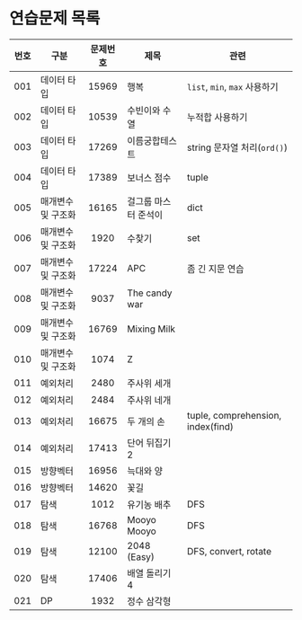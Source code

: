# 연습문제 목록

| 번호 | 구분               | 문제번호 | 제목                 | 관련                              |
| :--: | ------------------ | :------: | -------------------- | --------------------------------- |
| 001  | 데이터 타입        |  15969   | 행복                 | `list`, `min`, `max` 사용하기     |
| 002  | 데이터 타입        |  10539   | 수빈이와 수열        | 누적합 사용하기                   |
| 003  | 데이터 타입        |  17269   | 이름궁합테스트       | string 문자열 처리(`ord()`)       |
| 004  | 데이터 타입        |  17389   | 보너스 점수          | tuple                             |
| 005  | 매개변수 및 구조화 |  16165   | 걸그룹 마스터 준석이 | dict                              |
| 006  | 매개변수 및 구조화 |   1920   | 수찾기               | set                               |
| 007  | 매개변수 및 구조화 |  17224   | APC                  | 좀 긴 지문 연습                   |
| 008  | 매개변수 및 구조화 |   9037   | The candy war        |                                   |
| 009  | 매개변수 및 구조화 |  16769   | Mixing Milk          |                                   |
| 010  | 매개변수 및 구조화 |   1074   | Z                    |                                   |
| 011  | 예외처리           |   2480   | 주사위 세개          |                                   |
| 012  | 예외처리           |   2484   | 주사위 네개          |                                   |
| 013  | 예외처리           |  16675   | 두 개의 손           | tuple, comprehension, index(find) |
| 014  | 예외처리           |  17413   | 단어 뒤집기 2        |                                   |
| 015  | 방향벡터           |  16956   | 늑대와 양            |                                   |
| 016  | 방향벡터           |  14620   | 꽃길                 |                                   |
| 017  | 탐색               |   1012   | 유기농 배추          | DFS                               |
| 018  | 탐색               |  16768   | Mooyo Mooyo          | DFS                               |
| 019  | 탐색               |  12100   | 2048 (Easy)          | DFS, convert, rotate              |
| 020  | 탐색               |  17406   | 배열 돌리기 4        |                                   |
| 021  | DP                 |   1932   | 정수 삼각형          |                                   |
